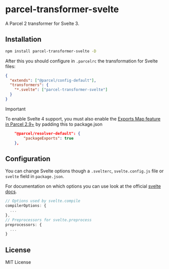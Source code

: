 # parcel-transformer-svelte

A Parcel 2 transformer for Svelte 3.

## Installation

```bash
npm install parcel-transformer-svelte -D
```

After this you should configure in `.parcelrc` the transformation for Svelte files:

```json
{
  "extends": ["@parcel/config-default"],
  "transformers": {
    "*.svelte": ["parcel-transformer-svelte"]
  }
}
```

> [!IMPORTANT]
> To enable Svelte 4 support, you must also enable the [Exports Map feature in Parcel 2.9+](https://parceljs.org/blog/v2-9-0/#new-resolver) by padding this to package.json

```json
	"@parcel/resolver-default": {
		"packageExports": true
	},
```

## Configuration

You can change Svelte options though a `.svelterc`, `svelte.config.js` file or `svelte` field
in `package.json`.

For documentation on which options you can use look at the official
[svelte docs](https://github.com/sveltejs/svelte).

```js
// Options used by svelte.compile
compilerOptions: {
  ...
},
// Preprocessors for svelte.preprocess
preprocessors: {
  ...
}
```

## License

MIT License
